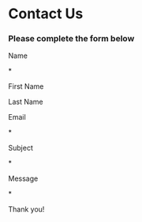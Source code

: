 # **Contact Us**

### Please complete the form below

Name

\*

First Name

Last Name

Email

\*

Subject

\*

Message

\*

Thank you!

